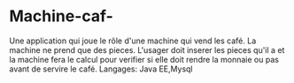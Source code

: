 # Machine-caf-
Une application qui joue le rôle d'une machine qui vend les café.
La machine ne prend que des pieces.
L'usager doit inserer les pieces qu'il a et la machine fera le calcul pour verifier si elle doit rendre la monnaie ou pas avant de servire le café.
Langages: Java EE,Mysql
